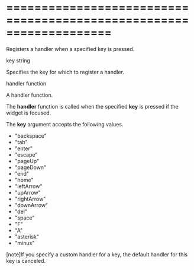 <!--**
/*-------------------------------------------
    Auto-generated file. Do not modify.
-------------------------------------------

**-->
===================================================================
===================================================================

<!--shortDescription-->
Registers a handler when a specified key is pressed.
<!--/shortDescription-->

<!--paramName1-->key<!--/paramName1-->
<!--paramType1-->string<!--/paramType1-->
<!--paramDescription1-->
Specifies the key for which to register a handler.
<!--/paramDescription1-->

<!--paramName2-->handler<!--/paramName2-->
<!--paramType2-->function<!--/paramType2-->
<!--paramDescription2-->
A handler function.
<!--/paramDescription2-->

<!--fullDescription-->
The **handler** function is called when the specified **key** is pressed if the widget is focused.

The **key** argument accepts the following values.

- "backspace"  
- "tab"  
- "enter"  
- "escape"  
- "pageUp"  
- "pageDown"  
- "end"  
- "home"  
- "leftArrow"  
- "upArrow"  
- "rightArrow"  
- "downArrow"  
- "del"  
- "space"  
- "F"  
- "A"  
- "asterisk"  
- "minus"

[note]If you specify a custom handler for a key, the default handler for this key is canceled.
<!--/fullDescription-->